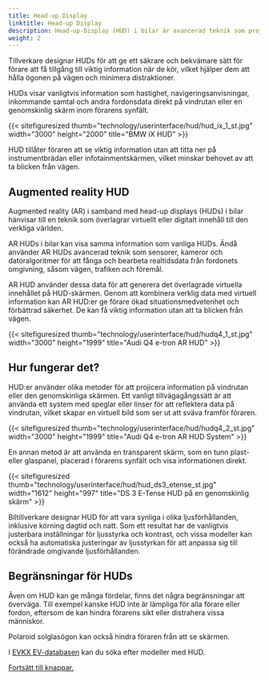 ```yaml
---
title: Head-up Display
linktitle: Head-up Display
description: Head-up-Display (HUD) i bilar är avancerad teknik som projicerar information på vindrutan eller en genomskinlig skärm, så att föraren kan se viktig data utan att ta blicken från vägen.
weight: 2
---
```

<!-- markdownlint-disable MD033 -->
Tillverkare designar HUDs för att ge ett säkrare och bekvämare sätt för förare att få tillgång till viktig information när de kör, vilket hjälper dem att hålla ögonen på vägen och minimera distraktioner.

HUDs visar vanligtvis information som hastighet, navigeringsanvisningar, inkommande samtal och andra fordonsdata direkt på vindrutan eller en genomskinlig skärm inom förarens synfält.

{{< sitefiguresized thumb="technology/userinterface/hud/hud_ix_1_st.jpg" width="3000" height="2000" title="BMW iX HUD" >}}

HUD tillåter föraren att se viktig information utan att titta ner på instrumentbrädan eller infotainmentskärmen, vilket minskar behovet av att ta blicken från vägen.

## Augmented reality HUD

Augmented reality (AR) i samband med head-up displays (HUDs) i bilar hänvisar till en teknik som överlagrar virtuellt eller digitalt innehåll till den verkliga världen.

AR HUDs i bilar kan visa samma information som vanliga HUDs. Ändå använder AR HUDs avancerad teknik som sensorer, kameror och datoralgoritmer för att fånga och bearbeta realtidsdata från fordonets omgivning, såsom vägen, trafiken och föremål.

AR HUD använder dessa data för att generera det överlagrade virtuella innehållet på HUD-skärmen. Genom att kombinera verklig data med virtuell information kan AR HUD:er ge förare ökad situationsmedvetenhet och förbättrad säkerhet. De kan få viktig information utan att ta blicken från vägen.

{{< sitefiguresized thumb="technology/userinterface/hud/hudq4_1_st.jpg" width="3000" height="1999" title="Audi Q4 e-tron AR HUD" >}}

## Hur fungerar det?

HUD:er använder olika metoder för att projicera information på vindrutan eller den genomskinliga skärmen. Ett vanligt tillvägagångssätt är att använda ett system med speglar eller linser för att reflektera data på vindrutan, vilket skapar en virtuell bild som ser ut att sväva framför föraren.

{{< sitefiguresized thumb="technology/userinterface/hud/hudq4_2_st.jpg" width="3000" height="1999" title="Audi Q4 e-tron AR HUD System" >}}

En annan metod är att använda en transparent skärm, som en tunn plast- eller glaspanel, placerad i förarens synfält och visa informationen direkt.

{{< sitefiguresized thumb="technology/userinterface/hud/hud_ds3_etense_st.jpg" width="1612" height="997" title="DS 3 E-Tense HUD på en genomskinlig skärm" >}}

Biltillverkare designar HUD för att vara synliga i olika ljusförhållanden, inklusive körning dagtid och natt. Som ett resultat har de vanligtvis justerbara inställningar för ljusstyrka och kontrast, och vissa modeller kan också ha automatiska justeringar av ljusstyrkan för att anpassa sig till förändrade omgivande ljusförhållanden.

## Begränsningar för HUDs

Även om HUD kan ge många fördelar, finns det några begränsningar att överväga. Till exempel kanske HUD inte är lämpliga för alla förare eller fordon, eftersom de kan hindra förarens sikt eller distrahera vissa människor.

Polaroid solglasögon kan också hindra föraren från att se skärmen.

I [EVKX EV-databasen](../../evsearch/) kan du söka efter modeller med HUD.

[Fortsätt till knappar.](../buttons/)